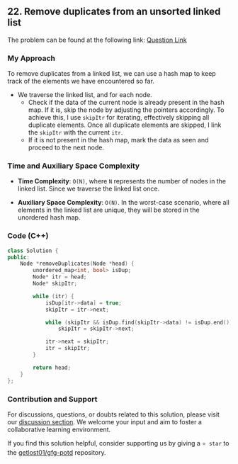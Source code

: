 ## 22. Remove duplicates from an unsorted linked list

The problem can be found at the following link: [Question Link](https://practice.geeksforgeeks.org/problems/remove-duplicates-from-an-unsorted-linked-list/1)


### My Approach

To remove duplicates from a linked list, we can use a hash map to keep track of the elements we have encountered so far. 
- We traverse the linked list, and for each node.
	- Check if the data of the current node is already present in the hash map. If it is, skip the node by adjusting the pointers accordingly. To achieve this, I use `skipItr` for iterating, effectively skipping all duplicate elements. Once all duplicate elements are skipped, I link the `skipItr` with the current `itr`.
	- If it is not present in the hash map, mark the data as seen and proceed to the next node.

### Time and Auxiliary Space Complexity

- **Time Complexity**: `O(N)`, where `N` represents the number of nodes in the linked list. Since we traverse the linked list once.

- **Auxiliary Space Complexity**: `O(N)`. In the worst-case scenario, where all elements in the linked list are unique, they will be stored in the unordered hash map.


### Code (C++)

```cpp
class Solution {
public:
    Node *removeDuplicates(Node *head) {
        unordered_map<int, bool> isDup;
        Node* itr = head;
        Node* skipItr;

        while (itr) {
            isDup[itr->data] = true;
            skipItr = itr->next;

            while (skipItr && isDup.find(skipItr->data) != isDup.end())
                skipItr = skipItr->next;

            itr->next = skipItr;
            itr = skipItr;
        }

        return head;
    }
};
```

### Contribution and Support

For discussions, questions, or doubts related to this solution, please visit our [discussion section](https://github.com/getlost01/gfg-potd/discussions). We welcome your input and aim to foster a collaborative learning environment.

If you find this solution helpful, consider supporting us by giving a `⭐ star` to the [getlost01/gfg-potd](https://github.com/getlost01/gfg-potd) repository.
